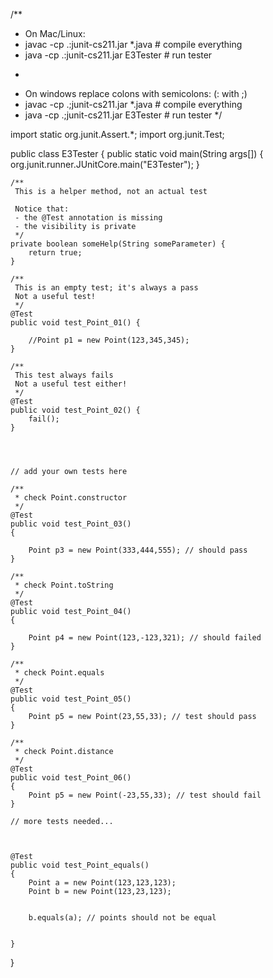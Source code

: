 /**
 * On Mac/Linux:
 * javac -cp .:junit-cs211.jar *.java         # compile everything
 * java -cp .:junit-cs211.jar E3Tester        # run tester
 * <p>
 * On windows replace colons with semicolons: (: with ;)
 * javac -cp .;junit-cs211.jar *.java         # compile everything
 * java -cp .;junit-cs211.jar E3Tester        # run tester
 */

import static org.junit.Assert.*;
import org.junit.Test;

public class E3Tester {
    public static void main(String args[]) {
        org.junit.runner.JUnitCore.main("E3Tester");
    }

    /**
     This is a helper method, not an actual test

     Notice that:
     - the @Test annotation is missing
     - the visibility is private
     */
    private boolean someHelp(String someParameter) {
        return true;
    }

    /**
     This is an empty test; it's always a pass
     Not a useful test!
     */
    @Test
    public void test_Point_01() {

        //Point p1 = new Point(123,345,345);
    }

    /**
     This test always fails
     Not a useful test either!
     */
    @Test
    public void test_Point_02() {
        fail();
    }




    // add your own tests here

    /**
     * check Point.constructor
     */
    @Test
    public void test_Point_03()
    {

        Point p3 = new Point(333,444,555); // should pass
    }

    /**
     * check Point.toString
     */
    @Test
    public void test_Point_04()
    {

        Point p4 = new Point(123,-123,321); // should failed
    }

    /**
     * check Point.equals
     */
    @Test
    public void test_Point_05()
    {
        Point p5 = new Point(23,55,33); // test should pass
    }

    /**
     * check Point.distance
     */
    @Test
    public void test_Point_06()
    {
        Point p5 = new Point(-23,55,33); // test should fail
    }

    // more tests needed...



    @Test
    public void test_Point_equals()
    {
        Point a = new Point(123,123,123);
        Point b = new Point(123,23,123);


        b.equals(a); // points should not be equal


    }


}
